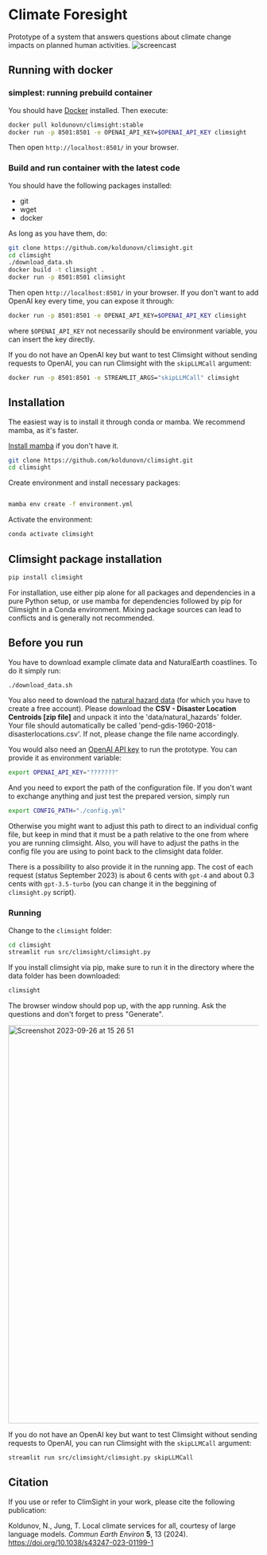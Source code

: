 # Climate Foresight

Prototype of a system that answers questions about climate change impacts on planned human activities.
![screencast](https://github.com/koldunovn/climsight/assets/3407313/bf7cd327-c8a9-4a09-bfb5-778269fcd15c)


## Running with docker

### simplest: running prebuild container

You should have [Docker](https://docs.docker.com/engine/install/) installed. Then execute:

```bash
docker pull koldunovn/climsight:stable
docker run -p 8501:8501 -e OPENAI_API_KEY=$OPENAI_API_KEY climsight
```

Then open `http://localhost:8501/` in your browser.

### Build and run container with the latest code

You should have the following packages installed:

- git
- wget
- docker

As long as you have them, do:

```bash
git clone https://github.com/koldunovn/climsight.git
cd climsight
./download_data.sh
docker build -t climsight .
docker run -p 8501:8501 climsight
```
Then open `http://localhost:8501/` in your browser. If you don't want to add OpenAI key every time, you can expose it through:

```bash
docker run -p 8501:8501 -e OPENAI_API_KEY=$OPENAI_API_KEY climsight
```
where `$OPENAI_API_KEY` not necessarily should be environment variable, you can insert the key directly.

If you do not have an OpenAI key but want to test Climsight without sending requests to OpenAI, you can run Climsight with the `skipLLMCall` argument:
```bash
docker run -p 8501:8501 -e STREAMLIT_ARGS="skipLLMCall" climsight
```

## Installation

The easiest way is to install it through conda or mamba. We recommend mamba, as it's faster. 

[Install mamba](https://mamba.readthedocs.io/en/latest/mamba-installation.html#mamba-install) if you don't have it.

```bash
git clone https://github.com/koldunovn/climsight.git
cd climsight
```

Create environment and install necessary packages:

```bash

mamba env create -f environment.yml
```

Activate the environment:

```bash
conda activate climsight
```
## Climsight package installation 
```bash
pip install climsight
```

For installation, use either pip alone for all packages and dependencies in a pure Python setup, or use mamba for dependencies followed by pip for Climsight in a Conda environment. Mixing package sources can lead to conflicts and is generally not recommended.

## Before you run

You have to download example climate data and NaturalEarth coastlines. To do it simply run:

```bash
./download_data.sh
```
You also need to download the [natural hazard data](https://sedac.ciesin.columbia.edu/data/set/pend-gdis-1960-2018/data-download) (for which you have to create a free account). Please download the **CSV - Disaster Location Centroids [zip file]** and unpack it into the 'data/natural_hazards' folder. Your file should automatically be called 'pend-gdis-1960-2018-disasterlocations.csv'. If not, please change the file name accordingly. 

You would also need an [OpenAI API key](https://platform.openai.com/docs/api-reference) to run the prototype. You can provide it as environment variable:

```bash
export OPENAI_API_KEY="???????"
```

And you need to export the path of the configuration file. If you don't want to exchange anything and just test the prepared version, simply run
```bash
export CONFIG_PATH="./config.yml"
```
Otherwise you might want to adjust this path to direct to an individual config file, but keep in mind that it must be a path relative to the one from where you are running climsight. Also, you will have to adjust the paths in the config file you are using to point back to the climsight data folder. 


There is a possibility to also provide it in the running app. The cost of each request (status September 2023) is about 6 cents with `gpt-4` and about 0.3 cents with `gpt-3.5-turbo` (you can change it in the beggining of `climsight.py` script).

### Running 

Change to the `climsight` folder:

```bash
cd climsight
streamlit run src/climsight/climsight.py
```

If you install climsight via pip, make sure to run it in the directory where the data folder has been downloaded:
```bash
climsight
```

The browser window should pop up, with the app running. Ask the questions and don't forget to press "Generate".

<img width="800" alt="Screenshot 2023-09-26 at 15 26 51" src="https://github.com/koldunovn/climsight/assets/3407313/569a4c38-a601-4014-b10d-bd34c59b91bb">

If you do not have an OpenAI key but want to test Climsight without sending requests to OpenAI, you can run Climsight with the `skipLLMCall` argument:
```bash
streamlit run src/climsight/climsight.py skipLLMCall
```


## Citation

If you use or refer to ClimSight in your work, please cite the following publication:

Koldunov, N., Jung, T. Local climate services for all, courtesy of large language models. _Commun Earth Environ_ **5**, 13 (2024). https://doi.org/10.1038/s43247-023-01199-1 
